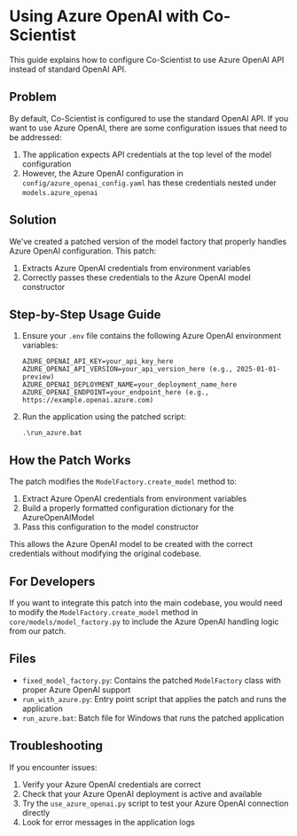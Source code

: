# Using Azure OpenAI with Co-Scientist

This guide explains how to configure Co-Scientist to use Azure OpenAI API instead of standard OpenAI API.

## Problem

By default, Co-Scientist is configured to use the standard OpenAI API. If you want to use Azure OpenAI, there are some configuration issues that need to be addressed:

1. The application expects API credentials at the top level of the model configuration
2. However, the Azure OpenAI configuration in `config/azure_openai_config.yaml` has these credentials nested under `models.azure_openai`

## Solution

We've created a patched version of the model factory that properly handles Azure OpenAI configuration. This patch:

1. Extracts Azure OpenAI credentials from environment variables
2. Correctly passes these credentials to the Azure OpenAI model constructor

## Step-by-Step Usage Guide

1. Ensure your `.env` file contains the following Azure OpenAI environment variables:
   ```
   AZURE_OPENAI_API_KEY=your_api_key_here
   AZURE_OPENAI_API_VERSION=your_api_version_here (e.g., 2025-01-01-preview)
   AZURE_OPENAI_DEPLOYMENT_NAME=your_deployment_name_here
   AZURE_OPENAI_ENDPOINT=your_endpoint_here (e.g., https://example.openai.azure.com)
   ```

2. Run the application using the patched script:
   ```
   .\run_azure.bat
   ```

## How the Patch Works

The patch modifies the `ModelFactory.create_model` method to:

1. Extract Azure OpenAI credentials from environment variables
2. Build a properly formatted configuration dictionary for the AzureOpenAIModel
3. Pass this configuration to the model constructor

This allows the Azure OpenAI model to be created with the correct credentials without modifying the original codebase.

## For Developers

If you want to integrate this patch into the main codebase, you would need to modify the `ModelFactory.create_model` method in `core/models/model_factory.py` to include the Azure OpenAI handling logic from our patch.

## Files

- `fixed_model_factory.py`: Contains the patched `ModelFactory` class with proper Azure OpenAI support
- `run_with_azure.py`: Entry point script that applies the patch and runs the application
- `run_azure.bat`: Batch file for Windows that runs the patched application

## Troubleshooting

If you encounter issues:

1. Verify your Azure OpenAI credentials are correct
2. Check that your Azure OpenAI deployment is active and available
3. Try the `use_azure_openai.py` script to test your Azure OpenAI connection directly
4. Look for error messages in the application logs 